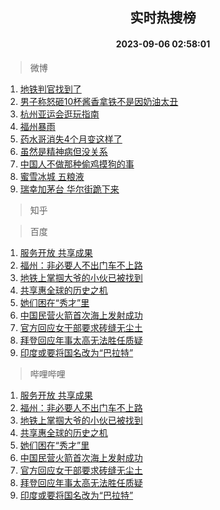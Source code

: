 <div align="center"><h2>实时热搜榜</h2><h4>2023-09-06 02:58:01</h4></div>

> 微博  

1. [地铁判官找到了](https://s.weibo.com/weibo?q=%23%E5%9C%B0%E9%93%81%E5%88%A4%E5%AE%98%E6%89%BE%E5%88%B0%E4%BA%86%23&t=31&band_rank=1&Refer=top)<br />
2. [男子称怒砸10杯酱香拿铁不是因奶油太丑](https://s.weibo.com/weibo?q=%23%E7%94%B7%E5%AD%90%E7%A7%B0%E6%80%92%E7%A0%B810%E6%9D%AF%E9%85%B1%E9%A6%99%E6%8B%BF%E9%93%81%E4%B8%8D%E6%98%AF%E5%9B%A0%E5%A5%B6%E6%B2%B9%E5%A4%AA%E4%B8%91%23&t=31&band_rank=2&Refer=top)<br />
3. [杭州亚运会逛玩指南](https://s.weibo.com/weibo?q=%23%E6%9D%AD%E5%B7%9E%E4%BA%9A%E8%BF%90%E4%BC%9A%E9%80%9B%E7%8E%A9%E6%8C%87%E5%8D%97%23&t=31&band_rank=3&Refer=top)<br />
4. [福州暴雨](https://s.weibo.com/weibo?q=%E7%A6%8F%E5%B7%9E%E6%9A%B4%E9%9B%A8&t=31&band_rank=4&Refer=top)<br />
5. [药水哥消失4个月变这样了](https://s.weibo.com/weibo?q=%23%E8%8D%AF%E6%B0%B4%E5%93%A5%E6%B6%88%E5%A4%B14%E4%B8%AA%E6%9C%88%E5%8F%98%E8%BF%99%E6%A0%B7%E4%BA%86%23&t=31&band_rank=5&Refer=top)<br />
6. [虽然是精神病但没关系](https://s.weibo.com/weibo?q=%E8%99%BD%E7%84%B6%E6%98%AF%E7%B2%BE%E7%A5%9E%E7%97%85%E4%BD%86%E6%B2%A1%E5%85%B3%E7%B3%BB&t=31&band_rank=6&Refer=top)<br />
7. [中国人不做那种偷鸡摸狗的事](https://s.weibo.com/weibo?q=%E4%B8%AD%E5%9B%BD%E4%BA%BA%E4%B8%8D%E5%81%9A%E9%82%A3%E7%A7%8D%E5%81%B7%E9%B8%A1%E6%91%B8%E7%8B%97%E7%9A%84%E4%BA%8B&t=31&band_rank=7&Refer=top)<br />
8. [蜜雪冰城 五粮液](https://s.weibo.com/weibo?q=%E8%9C%9C%E9%9B%AA%E5%86%B0%E5%9F%8E%20%E4%BA%94%E7%B2%AE%E6%B6%B2&t=31&band_rank=8&Refer=top)<br />
9. [瑞幸加茅台 华尔街跪下来](https://s.weibo.com/weibo?q=%E7%91%9E%E5%B9%B8%E5%8A%A0%E8%8C%85%E5%8F%B0%20%E5%8D%8E%E5%B0%94%E8%A1%97%E8%B7%AA%E4%B8%8B%E6%9D%A5&t=31&band_rank=9&Refer=top)<br />

> 知乎  


> 百度  

1. [服务开放 共享成果](https://www.baidu.com/s?wd=%E6%9C%8D%E5%8A%A1%E5%BC%80%E6%94%BE+%E5%85%B1%E4%BA%AB%E6%88%90%E6%9E%9C&sa=fyb_news&rsv_dl=fyb_news)<br />
2. [福州：非必要人不出门车不上路](https://www.baidu.com/s?wd=%E7%A6%8F%E5%B7%9E%EF%BC%9A%E9%9D%9E%E5%BF%85%E8%A6%81%E4%BA%BA%E4%B8%8D%E5%87%BA%E9%97%A8%E8%BD%A6%E4%B8%8D%E4%B8%8A%E8%B7%AF&sa=fyb_news&rsv_dl=fyb_news)<br />
3. [地铁上掌掴大爷的小伙已被找到](https://www.baidu.com/s?wd=%E5%9C%B0%E9%93%81%E4%B8%8A%E6%8E%8C%E6%8E%B4%E5%A4%A7%E7%88%B7%E7%9A%84%E5%B0%8F%E4%BC%99%E5%B7%B2%E8%A2%AB%E6%89%BE%E5%88%B0&sa=fyb_news&rsv_dl=fyb_news)<br />
4. [共享惠全球的历史之机](https://www.baidu.com/s?wd=%E5%85%B1%E4%BA%AB%E6%83%A0%E5%85%A8%E7%90%83%E7%9A%84%E5%8E%86%E5%8F%B2%E4%B9%8B%E6%9C%BA&sa=fyb_news&rsv_dl=fyb_news)<br />
5. [她们困在“秀才”里](https://www.baidu.com/s?wd=%E5%A5%B9%E4%BB%AC%E5%9B%B0%E5%9C%A8%E2%80%9C%E7%A7%80%E6%89%8D%E2%80%9D%E9%87%8C&sa=fyb_news&rsv_dl=fyb_news)<br />
6. [中国民营火箭首次海上发射成功](https://www.baidu.com/s?wd=%E4%B8%AD%E5%9B%BD%E6%B0%91%E8%90%A5%E7%81%AB%E7%AE%AD%E9%A6%96%E6%AC%A1%E6%B5%B7%E4%B8%8A%E5%8F%91%E5%B0%84%E6%88%90%E5%8A%9F&sa=fyb_news&rsv_dl=fyb_news)<br />
7. [官方回应女干部要求砖缝无尘土](https://www.baidu.com/s?wd=%E5%AE%98%E6%96%B9%E5%9B%9E%E5%BA%94%E5%A5%B3%E5%B9%B2%E9%83%A8%E8%A6%81%E6%B1%82%E7%A0%96%E7%BC%9D%E6%97%A0%E5%B0%98%E5%9C%9F&sa=fyb_news&rsv_dl=fyb_news)<br />
8. [拜登回应年事太高无法胜任质疑](https://www.baidu.com/s?wd=%E6%8B%9C%E7%99%BB%E5%9B%9E%E5%BA%94%E5%B9%B4%E4%BA%8B%E5%A4%AA%E9%AB%98%E6%97%A0%E6%B3%95%E8%83%9C%E4%BB%BB%E8%B4%A8%E7%96%91&sa=fyb_news&rsv_dl=fyb_news)<br />
9. [印度或要将国名改为“巴拉特”](https://www.baidu.com/s?wd=%E5%8D%B0%E5%BA%A6%E6%88%96%E8%A6%81%E5%B0%86%E5%9B%BD%E5%90%8D%E6%94%B9%E4%B8%BA%E2%80%9C%E5%B7%B4%E6%8B%89%E7%89%B9%E2%80%9D&sa=fyb_news&rsv_dl=fyb_news)<br />

> 哔哩哔哩  

1. [服务开放 共享成果](https://www.baidu.com/s?wd=%E6%9C%8D%E5%8A%A1%E5%BC%80%E6%94%BE+%E5%85%B1%E4%BA%AB%E6%88%90%E6%9E%9C&sa=fyb_news&rsv_dl=fyb_news)<br />
2. [福州：非必要人不出门车不上路](https://www.baidu.com/s?wd=%E7%A6%8F%E5%B7%9E%EF%BC%9A%E9%9D%9E%E5%BF%85%E8%A6%81%E4%BA%BA%E4%B8%8D%E5%87%BA%E9%97%A8%E8%BD%A6%E4%B8%8D%E4%B8%8A%E8%B7%AF&sa=fyb_news&rsv_dl=fyb_news)<br />
3. [地铁上掌掴大爷的小伙已被找到](https://www.baidu.com/s?wd=%E5%9C%B0%E9%93%81%E4%B8%8A%E6%8E%8C%E6%8E%B4%E5%A4%A7%E7%88%B7%E7%9A%84%E5%B0%8F%E4%BC%99%E5%B7%B2%E8%A2%AB%E6%89%BE%E5%88%B0&sa=fyb_news&rsv_dl=fyb_news)<br />
4. [共享惠全球的历史之机](https://www.baidu.com/s?wd=%E5%85%B1%E4%BA%AB%E6%83%A0%E5%85%A8%E7%90%83%E7%9A%84%E5%8E%86%E5%8F%B2%E4%B9%8B%E6%9C%BA&sa=fyb_news&rsv_dl=fyb_news)<br />
5. [她们困在“秀才”里](https://www.baidu.com/s?wd=%E5%A5%B9%E4%BB%AC%E5%9B%B0%E5%9C%A8%E2%80%9C%E7%A7%80%E6%89%8D%E2%80%9D%E9%87%8C&sa=fyb_news&rsv_dl=fyb_news)<br />
6. [中国民营火箭首次海上发射成功](https://www.baidu.com/s?wd=%E4%B8%AD%E5%9B%BD%E6%B0%91%E8%90%A5%E7%81%AB%E7%AE%AD%E9%A6%96%E6%AC%A1%E6%B5%B7%E4%B8%8A%E5%8F%91%E5%B0%84%E6%88%90%E5%8A%9F&sa=fyb_news&rsv_dl=fyb_news)<br />
7. [官方回应女干部要求砖缝无尘土](https://www.baidu.com/s?wd=%E5%AE%98%E6%96%B9%E5%9B%9E%E5%BA%94%E5%A5%B3%E5%B9%B2%E9%83%A8%E8%A6%81%E6%B1%82%E7%A0%96%E7%BC%9D%E6%97%A0%E5%B0%98%E5%9C%9F&sa=fyb_news&rsv_dl=fyb_news)<br />
8. [拜登回应年事太高无法胜任质疑](https://www.baidu.com/s?wd=%E6%8B%9C%E7%99%BB%E5%9B%9E%E5%BA%94%E5%B9%B4%E4%BA%8B%E5%A4%AA%E9%AB%98%E6%97%A0%E6%B3%95%E8%83%9C%E4%BB%BB%E8%B4%A8%E7%96%91&sa=fyb_news&rsv_dl=fyb_news)<br />
9. [印度或要将国名改为“巴拉特”](https://www.baidu.com/s?wd=%E5%8D%B0%E5%BA%A6%E6%88%96%E8%A6%81%E5%B0%86%E5%9B%BD%E5%90%8D%E6%94%B9%E4%B8%BA%E2%80%9C%E5%B7%B4%E6%8B%89%E7%89%B9%E2%80%9D&sa=fyb_news&rsv_dl=fyb_news)<br />
